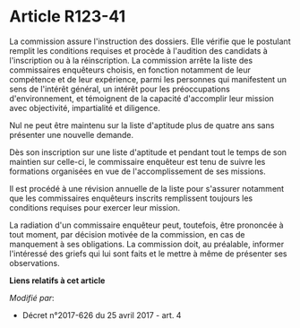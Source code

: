# Article R123-41

La commission assure l'instruction des dossiers. Elle vérifie que le postulant remplit les conditions requises et procède à
l'audition des candidats à l'inscription ou à la réinscription. La commission arrête la liste des commissaires enquêteurs
choisis, en fonction notamment de leur compétence et de leur expérience, parmi les personnes qui manifestent un sens de
l'intérêt général, un intérêt pour les préoccupations d'environnement, et témoignent de la capacité d'accomplir leur mission
avec objectivité, impartialité et diligence.

Nul ne peut être maintenu sur la liste d'aptitude plus de quatre ans sans présenter une nouvelle demande.

Dès son inscription sur une liste d'aptitude et pendant tout le temps de son maintien sur celle-ci, le commissaire enquêteur
est tenu de suivre les formations organisées en vue de l'accomplissement de ses missions.

Il est procédé à une révision annuelle de la liste pour s'assurer notamment que les commissaires enquêteurs inscrits
remplissent toujours les conditions requises pour exercer leur mission.

La radiation d'un commissaire enquêteur peut, toutefois, être prononcée à tout moment, par décision motivée de la commission,
en cas de manquement à ses obligations. La commission doit, au préalable, informer l'intéressé des griefs qui lui sont faits
et le mettre à même de présenter ses observations.

**Liens relatifs à cet article**

_Modifié par_:

  - Décret n°2017-626 du 25 avril 2017 - art. 4
